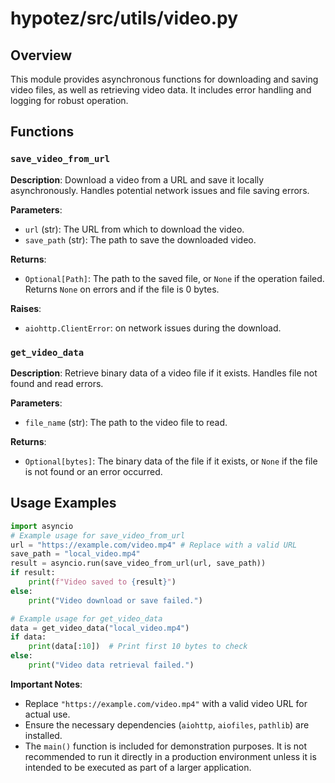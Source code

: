 # hypotez/src/utils/video.py

## Overview

This module provides asynchronous functions for downloading and saving video files, as well as retrieving video data.  It includes error handling and logging for robust operation.


## Functions

### `save_video_from_url`

**Description**: Download a video from a URL and save it locally asynchronously.  Handles potential network issues and file saving errors.

**Parameters**:
- `url` (str): The URL from which to download the video.
- `save_path` (str): The path to save the downloaded video.

**Returns**:
- `Optional[Path]`: The path to the saved file, or `None` if the operation failed.  Returns `None` on errors and if the file is 0 bytes.

**Raises**:
- `aiohttp.ClientError`: on network issues during the download.


### `get_video_data`

**Description**: Retrieve binary data of a video file if it exists.  Handles file not found and read errors.

**Parameters**:
- `file_name` (str): The path to the video file to read.

**Returns**:
- `Optional[bytes]`: The binary data of the file if it exists, or `None` if the file is not found or an error occurred.


## Usage Examples


```python
import asyncio
# Example usage for save_video_from_url
url = "https://example.com/video.mp4" # Replace with a valid URL
save_path = "local_video.mp4"
result = asyncio.run(save_video_from_url(url, save_path))
if result:
    print(f"Video saved to {result}")
else:
    print("Video download or save failed.")

# Example usage for get_video_data
data = get_video_data("local_video.mp4")
if data:
    print(data[:10])  # Print first 10 bytes to check
else:
    print("Video data retrieval failed.")
```

**Important Notes**:

- Replace `"https://example.com/video.mp4"` with a valid video URL for actual use.
- Ensure the necessary dependencies (`aiohttp`, `aiofiles`, `pathlib`) are installed.
- The `main()` function is included for demonstration purposes.  It is not recommended to run it directly in a production environment unless it is intended to be executed as part of a larger application.


```python
```